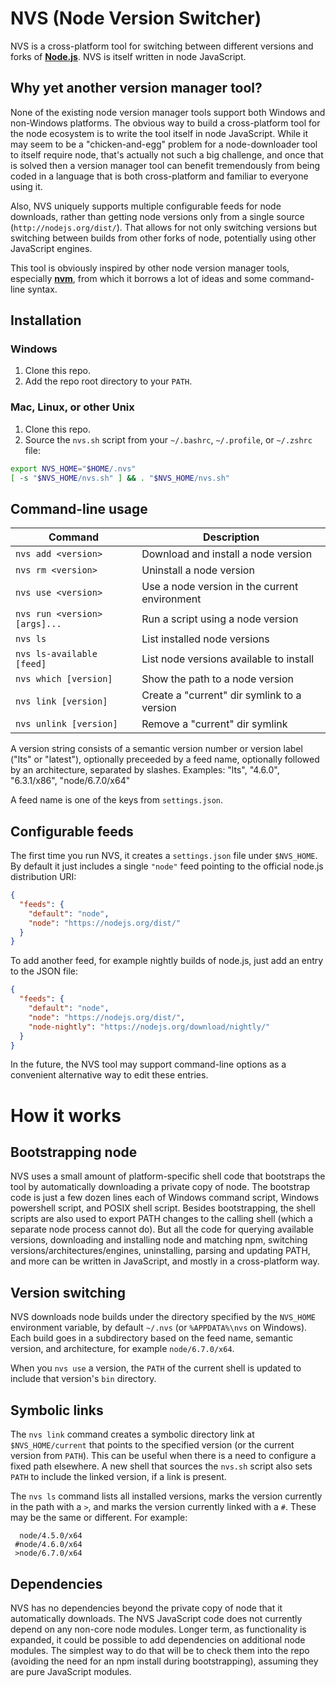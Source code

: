 # NVS (Node Version Switcher)

NVS is a cross-platform tool for switching between different versions and forks of [**Node.js**](http://nodejs.org). NVS is itself written in node JavaScript.

## Why yet another version manager tool?
None of the existing node version manager tools support both Windows and non-Windows platforms. The obvious way to build a cross-platform tool for the node ecosystem is to write the tool itself in node JavaScript. While it may seem to be a "chicken-and-egg" problem for a node-downloader tool to itself require node, that's actually not such a big challenge, and once that is solved then a version manager tool can benefit tremendously from being coded in a language that is both cross-platform and familiar to everyone using it.

Also, NVS uniquely supports multiple configurable feeds for node downloads, rather than getting node versions only from a single source (`http://nodejs.org/dist/`). That allows for not only switching versions but switching between builds from other forks of node, potentially using other JavaScript engines.

This tool is obviously inspired by other node version manager tools, especially [**nvm**](https://github.com/creationix/nvm), from which it borrows a lot of ideas and some command-line syntax.

## Installation

### Windows
1. Clone this repo.
2. Add the repo root directory to your `PATH`.

### Mac, Linux, or other Unix
1. Clone this repo.
2. Source the `nvs.sh` script from your `~/.bashrc`, `~/.profile`, or `~/.zshrc` file:
```sh
export NVS_HOME="$HOME/.nvs"
[ -s "$NVS_HOME/nvs.sh" ] && . "$NVS_HOME/nvs.sh"
```

## Command-line usage
Command | Description
------- | -----------
`nvs add <version>`           | Download and install a node version
`nvs rm <version>`            | Uninstall a node version
`nvs use <version>`           | Use a node version in the current environment
`nvs run <version> [args]...` | Run a script using a node version
`nvs ls`                      | List installed node versions
`nvs ls-available [feed]`     | List node versions available to install
`nvs which [version]`         | Show the path to a node version
`nvs link [version]`          | Create a "current" dir symlink to a version
`nvs unlink [version]`        | Remove a "current" dir symlink

A version string consists of a semantic version number or version label ("lts" or "latest"), optionally preceeded by a feed name, optionally followed by an architecture, separated by slashes. Examples: "lts", "4.6.0", "6.3.1/x86", "node/6.7.0/x64"

A feed name is one of the keys from `settings.json`.

## Configurable feeds
The first time you run NVS, it creates a `settings.json` file under `$NVS_HOME`. By default it just includes a single `"node"` feed pointing to the official node.js distribution URI:
```json
{
  "feeds": {
    "default": "node",
    "node": "https://nodejs.org/dist/"
  }
}
```
To add another feed, for example nightly builds of node.js, just add an entry to the JSON file:
```json
{
  "feeds": {
    "default": "node",
    "node": "https://nodejs.org/dist/",
    "node-nightly": "https://nodejs.org/download/nightly/"
  }
}
```
In the future, the NVS tool may support command-line options as a convenient alternative way to edit these entries.

# How it works

## Bootstrapping node
NVS uses a small amount of platform-specific shell code that bootstraps the tool by automatically downloading a private copy of node. The bootstrap code is just a few dozen lines each of Windows command script, Windows powershell script, and POSIX shell script. Besides bootstrapping, the shell scripts are also used to export PATH changes to the calling shell (which a separate node process cannot do). But all the code for querying available versions, downloading and installing node and matching npm, switching versions/architectures/engines, uninstalling, parsing and updating PATH, and more can be written in JavaScript, and mostly in a cross-platform way.

## Version switching
NVS downloads node builds under the directory specified by the `NVS_HOME` environment variable, by default `~/.nvs` (or `%APPDATA%\nvs` on Windows). Each build goes in a subdirectory based on the feed name, semantic version, and architecture, for example `node/6.7.0/x64`.

When you `nvs use` a version, the `PATH` of the current shell is updated to include that version's `bin` directory.

## Symbolic links
The `nvs link` command creates a symbolic directory link at `$NVS_HOME/current` that points to the specified version (or the current version from `PATH`). This can be useful when there is a need to configure a fixed path elsewhere. A new shell that sources the `nvs.sh` script also sets `PATH` to include the linked version, if a link is present.

The `nvs ls` command lists all installed versions, marks the version currently in the path with a `>`, and marks the version currently linked with a `#`. These may be the same or different. For example:
```
  node/4.5.0/x64
 #node/4.6.0/x64
 >node/6.7.0/x64
```

## Dependencies
NVS has no dependencies beyond the private copy of node that it automatically downloads. The NVS JavaScript code does not currently depend on any non-core node modules. Longer term, as functionality is expanded, it could be possible to add dependencies on additional node modules. The simplest way to do that will be to check them into the repo (avoiding the need for an npm install during bootstrapping), assuming they are pure JavaScript modules.
